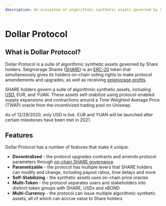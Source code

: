 ```yaml
---
description: An ecosystem of algorithmic synthetic assets governed by Share holders
---
```


# Dollar Protocol

## What is Dollar Protocol?

Dollar Protocol is a suite of algorithmic synthetic assets governed by Share holders. Seigniorage Shares \([SHARE](https://etherscan.io/token/0x39795344CBCc76cC3Fb94B9D1b15C23c2070C66D)\) is an [ERC-20](https://www.investopedia.com/news/what-erc20-and-what-does-it-mean-ethereum/) token that simultaneously gives its holders on-chain voting rights to make protocol amendements and upgrades, as well as receiving [seigniorage profits](https://www.investopedia.com/terms/s/seigniorage.asp).

SHARE holders govern a suite of algorithmic synthetic assets, including [USD](https://etherscan.io/token/0x2f6081e3552b1c86ce4479b80062a1dda8ef23e3), EUR, and YUAN. These assets self-stabilize using protocol-enabled supply expansions and contractions around a Time Weighted Average Price \(TWAP\) oracle from the incentivized trading pool on Uniswap.

As of 12/29/2020, only USD is live. EUR and YUAN will be launched after certain milestones have been met in 2021.

## Features

Dollar Protocol has a number of features that make it unique.

* **Decentralized** - the protocol upgrades contracts and amends protocol parameters through [on-chain SHARE governance](https://dollarprotocol.com/#/governance)
* **Parametizable** - the protocol has multiple levers that SHARE holders can modify and change, including payout ratios, time delays and more
* **Self-Stabilizing** - the synthetic assets uses on-chain price oracles
* **Multi-Token** - the protocol separates users and stakeholders into distinct token groups with SHARE, USDx and xBOND
* **Multi-Currency** - the protocol can issue multiple algorithmic synthetic assets, all of which can accrue value to Share holders

